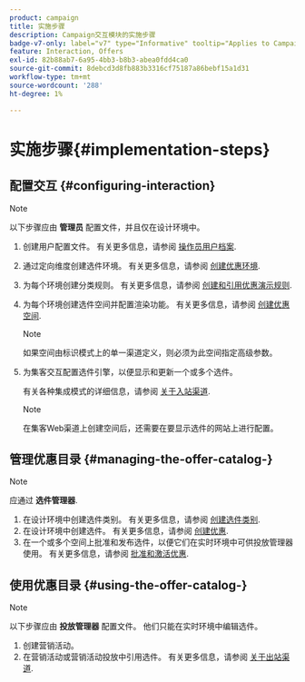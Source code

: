 ```yaml
---
product: campaign
title: 实施步骤
description: Campaign交互模块的实施步骤
badge-v7-only: label="v7" type="Informative" tooltip="Applies to Campaign Classic v7 only"
feature: Interaction, Offers
exl-id: 82b88ab7-6a95-4bb3-b8b3-abea0fdd4ca0
source-git-commit: 8debcd3d8fb883b3316cf75187a86bebf15a1d31
workflow-type: tm+mt
source-wordcount: '288'
ht-degree: 1%

---
```


# 实施步骤{#implementation-steps}



## 配置交互 {#configuring-interaction}

>[!NOTE]
>
>以下步骤应由 **管理员** 配置文件，并且仅在设计环境中。

1. 创建用户配置文件。 有关更多信息，请参阅 [操作员用户档案](../../interaction/using/operator-profiles.md).
1. 通过定向维度创建选件环境。 有关更多信息，请参阅 [创建优惠环境](../../interaction/using/live-design-environments.md#creating-an-offer-environment).
1. 为每个环境创建分类规则。 有关更多信息，请参阅 [创建和引用优惠演示规则](../../interaction/using/managing-offer-presentation.md#creating-and-referencing-an-offer-presentation-rule).
1. 为每个环境创建选件空间并配置渲染功能。 有关更多信息，请参阅 [创建优惠空间](../../interaction/using/creating-offer-spaces.md).

   >[!NOTE]
   >
   >如果空间由标识模式上的单一渠道定义，则必须为此空间指定高级参数。

1. 为集客交互配置选件引擎，以便显示和更新一个或多个选件。

   有关各种集成模式的详细信息，请参阅 [关于入站渠道](../../interaction/using/about-inbound-channels.md).

   >[!NOTE]
   >
   >在集客Web渠道上创建空间后，还需要在要显示选件的网站上进行配置。

## 管理优惠目录 {#managing-the-offer-catalog-}

>[!NOTE]
>
>应通过 **选件管理器**.

1. 在设计环境中创建选件类别。 有关更多信息，请参阅 [创建选件类别](../../interaction/using/creating-offer-categories.md).
1. 在设计环境中创建选件。 有关更多信息，请参阅 [创建优惠](../../interaction/using/creating-an-offer.md).
1. 在一个或多个空间上批准和发布选件，以便它们在实时环境中可供投放管理器使用。 有关更多信息，请参阅 [批准和激活优惠](../../interaction/using/approving-and-activating-an-offer.md).

## 使用优惠目录 {#using-the-offer-catalog-}

>[!NOTE]
>
>以下步骤应由 **投放管理器** 配置文件。 他们只能在实时环境中编辑选件。

1. 创建营销活动。
1. 在营销活动或营销活动投放中引用选件。 有关更多信息，请参阅 [关于出站渠道](../../interaction/using/about-outbound-channels.md).

